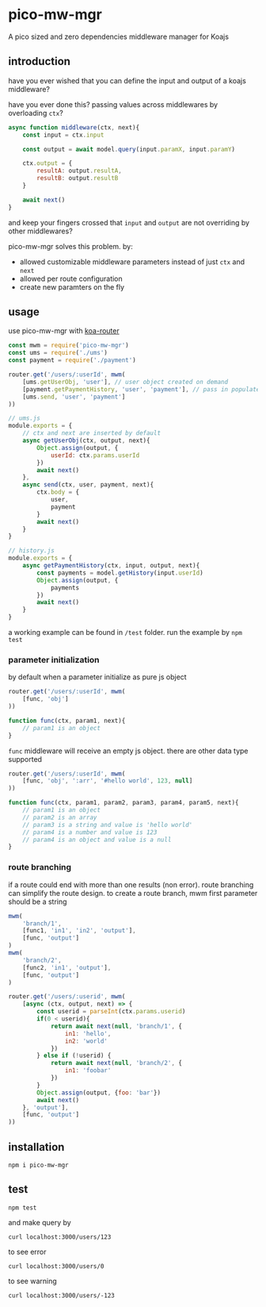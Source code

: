 # pico-mw-mgr
A pico sized and zero dependencies middleware manager for Koajs

## introduction
have you ever wished that you can define the input and output of a koajs middleware?

have you ever done this? passing values across middlewares by overloading `ctx`?
```javascript
async function middleware(ctx, next){
	const input = ctx.input

	const output = await model.query(input.paramX, input.paramY)

	ctx.output = {
		resultA: output.resultA,
		resultB: output.resultB
	}

	await next()
}
```
and keep your fingers crossed that `input` and `output` are not overriding by other middlewares?

pico-mw-mgr solves this problem. by:
- allowed customizable middleware parameters instead of just `ctx` and `next`
- allowed per route configuration
- create new paramters on the fly

## usage
use pico-mw-mgr with [koa-router](https://github.com/alexmingoia/koa-router)

```javascript
const mwm = require('pico-mw-mgr')
const ums = require('./ums')
const payment = require('./payment')

router.get('/users/:userId', mwm(
	[ums.getUserObj, 'user'], // user object created on demand
	[payment.getPaymentHistory, 'user', 'payment'], // pass in populated user and a new payment
	[ums.send, 'user', 'payment']
))

// ums.js
module.exports = {
	// ctx and next are inserted by default
	async getUserObj(ctx, output, next){
		Object.assign(output, {
			userId: ctx.params.userId
		})
		await next()
	},
	async send(ctx, user, payment, next){
		ctx.body = {
			user,
			payment
		}
		await next()
	}
}

// history.js
module.exports = {
	async getPaymentHistory(ctx, input, output, next){
		const payments = model.getHistory(input.userId)
		Object.assign(output, {
			payments
		})
		await next()
	}
}
```
a working example can be found in `/test` folder. run the example by `npm test`

### parameter initialization
by default when a parameter initialize as pure js object
```javascript
router.get('/users/:userId', mwm(
	[func, 'obj']
))

function func(ctx, param1, next){
	// param1 is an object
}
```
`func` middleware will receive an empty js object. there are other data type supported

```javascript
router.get('/users/:userId', mwm(
	[func, 'obj', ':arr', '#hello world', 123, null]
))

function func(ctx, param1, param2, param3, param4, param5, next){
	// param1 is an object
	// param2 is an array
	// param3 is a string and value is 'hello world'
	// param4 is a number and value is 123
	// param4 is an object and value is a null
}
```

### route branching
if a route could end with more than one results (non error). route branching can simplify the route design.
to create a route branch, mwm first parameter should be a string

```javascript
mwm(
	'branch/1',
	[func1, 'in1', 'in2', 'output'],
	[func, 'output']
)
mwm(
	'branch/2',
	[func2, 'in1', 'output'],
	[func, 'output']
)

router.get('/users/:userid', mwm(
	[async (ctx, output, next) => {
		const userid = parseInt(ctx.params.userid)
		if(0 < userid){
			return await next(null, 'branch/1', {
				in1: 'hello',
				in2: 'world'
			})
		} else if (!userid) {
			return await next(null, 'branch/2', {
				in1: 'foobar'
			})
		}
		Object.assign(output, {foo: 'bar'})
		await next()
	}, 'output'],
	[func, 'output']
))
```

## installation
```
npm i pico-mw-mgr
```

## test
```
npm test
```

and make query by

```
curl localhost:3000/users/123
```

to see error

```
curl localhost:3000/users/0
```

to see warning

```
curl localhost:3000/users/-123
```
